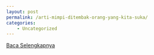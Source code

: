```yaml
---
layout: post
permalink: /arti-mimpi-ditembak-orang-yang-kita-suka/
categories:
    - Uncategorized
---
```


[Baca Selengkapnya](/10)